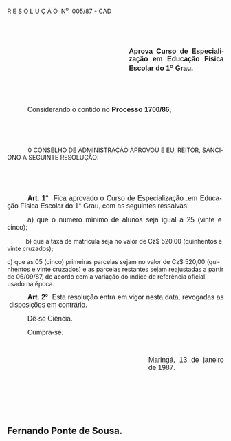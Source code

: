 <body lang=PT-BR style='tab-interval:35.4pt'>

<div class=Section1>

<p class=MsoTitle>R E S O L U Ç Ã O<span style="mso-spacerun: yes">  </span>N<sup>o</sup><span
style="mso-spacerun: yes">  </span>005/87 - CAD</p>

<p class=MsoTitle><![if !supportEmptyParas]>&nbsp;<![endif]><o:p></o:p></p>

<p class=MsoTitle><![if !supportEmptyParas]>&nbsp;<![endif]><o:p></o:p></p>

<p class=MsoNormal style='margin-left:212.4pt;text-align:justify'><b><span
style='font-size:12.0pt;mso-bidi-font-size:10.0pt;font-family:Arial'>Aprova
Curso de Especialização em Educação Física Escolar do 1<sup>o</sup> Grau.<o:p></o:p></span></b></p>

<p class=MsoNormal style='text-align:justify'><b><span style='font-size:12.0pt;
mso-bidi-font-size:10.0pt;font-family:Arial'><![if !supportEmptyParas]>&nbsp;<![endif]><o:p></o:p></span></b></p>

<p class=MsoNormal style='text-align:justify'><span style='font-size:12.0pt;
mso-bidi-font-size:10.0pt;font-family:Arial'><![if !supportEmptyParas]>&nbsp;<![endif]><o:p></o:p></span></p>

<p class=MsoNormal style='text-align:justify;text-indent:35.4pt'><span
style='font-size:12.0pt;mso-bidi-font-size:10.0pt;font-family:Arial'>Considerando
o contido no <b>Processo 1700/86,</b><o:p></o:p></span></p>

<p class=MsoBodyTextIndent style='text-indent:0cm'><span style='font-weight:
normal'><![if !supportEmptyParas]>&nbsp;<![endif]><o:p></o:p></span></p>

<p class=MsoBodyTextIndent style='text-indent:0cm'><span style='font-weight:
normal'><![if !supportEmptyParas]>&nbsp;<![endif]><o:p></o:p></span></p>

<p class=MsoBodyTextIndent style='margin-left:0cm;text-indent:3.6pt;tab-stops:
35.45pt 369.0pt'><span style='mso-tab-count:1'>           </span>0 CONSELHO DE
ADMINISTRAÇÃO APROVOU E EU, REITOR, SANCIONO A SEGUINTE RESOLUÇÃO:</p>

<p class=MsoNormal style='text-align:justify'><span style='font-size:12.0pt;
mso-bidi-font-size:10.0pt;font-family:Arial'><![if !supportEmptyParas]>&nbsp;<![endif]><o:p></o:p></span></p>

<p class=MsoNormal style='text-align:justify'><span style='font-size:12.0pt;
mso-bidi-font-size:10.0pt;font-family:Arial'><![if !supportEmptyParas]>&nbsp;<![endif]><o:p></o:p></span></p>

<p class=MsoNormal style='margin-right:3.6pt;text-align:justify;text-indent:
35.4pt'><b><span style='font-size:12.0pt;mso-bidi-font-size:10.0pt;font-family:
Arial'>Art. 1°</span></b><span style='font-size:12.0pt;mso-bidi-font-size:10.0pt;
font-family:Arial'><span style="mso-spacerun: yes">  </span>Fica aprovado o
Curso de Especialização .em Educação Física Escolar do 1° Grau, com as
seguintes ressalvas:<o:p></o:p></span></p>

<p class=MsoNormal style='margin-right:3.6pt;text-align:justify;text-indent:
35.4pt'><span style='font-size:12.0pt;mso-bidi-font-size:10.0pt;font-family:
Arial'>a) que o numero mínimo de alunos seja igual a 25 (vinte e cinco);<o:p></o:p></span></p>

<p class=MsoBodyTextIndent3><span style='mso-tab-count:1'>           </span>b)
que a taxa de matricula seja no valor de Cz$ 520,00 (quinhentos e vinte
cruzados);</p>

<p class=MsoBodyTextIndent2>c) que as 05 (cinco) primeiras parcelas sejam no
valor de Cz$ 520,00 (quinhentos e vinte cruzados) e as parcelas restantes sejam
reajustadas a partir de 06/09/87, de acordo com a variação do índice de
referência oficial usado na época.</p>

<p class=MsoNormal style='margin-left:3.6pt;text-align:justify;text-indent:
31.8pt'><b><span style='font-size:12.0pt;mso-bidi-font-size:10.0pt;font-family:
Arial'>Art. 2°</span></b><span style='font-size:12.0pt;mso-bidi-font-size:10.0pt;
font-family:Arial'><span style="mso-spacerun: yes">  </span>Esta resolução
entra em vigor nesta data, revogadas as disposições em contrário.<o:p></o:p></span></p>

<p class=MsoNormal style='text-align:justify;text-indent:35.4pt'><span
style='font-size:12.0pt;mso-bidi-font-size:10.0pt;font-family:Arial'>Dê-se
Ciência.<o:p></o:p></span></p>

<p class=MsoNormal style='text-align:justify;text-indent:35.4pt'><span
style='font-size:12.0pt;mso-bidi-font-size:10.0pt;font-family:Arial'>Cumpra-se.<o:p></o:p></span></p>

<p class=MsoNormal style='text-align:justify'><span style='font-size:12.0pt;
mso-bidi-font-size:10.0pt;font-family:Arial'><![if !supportEmptyParas]>&nbsp;<![endif]><o:p></o:p></span></p>

<p class=MsoNormal style='margin-left:246.6pt;text-align:justify'><span
style='font-size:12.0pt;mso-bidi-font-size:10.0pt;font-family:Arial'>Maringá,
13 de janeiro de 1987.<o:p></o:p></span></p>

<p class=MsoNormal style='margin-left:318.45pt;text-align:justify'><span
style='font-size:12.0pt;mso-bidi-font-size:10.0pt;font-family:Arial'><![if !supportEmptyParas]>&nbsp;<![endif]><o:p></o:p></span></p>

<p class=MsoNormal style='margin-left:318.45pt;text-align:justify'><span
style='font-size:12.0pt;mso-bidi-font-size:10.0pt;font-family:Arial'><![if !supportEmptyParas]>&nbsp;<![endif]><o:p></o:p></span></p>

<p class=MsoNormal style='margin-left:318.45pt;text-align:justify'><span
style='font-size:12.0pt;mso-bidi-font-size:10.0pt;font-family:Arial'><![if !supportEmptyParas]>&nbsp;<![endif]><o:p></o:p></span></p>

<h2><b>Fernando Ponte de Sousa.<o:p></o:p></b></h2>

<p class=MsoNormal><span style='font-size:12.0pt;mso-bidi-font-size:10.0pt;
font-family:Arial'><![if !supportEmptyParas]>&nbsp;<![endif]><o:p></o:p></span></p>

</div>

</body>
